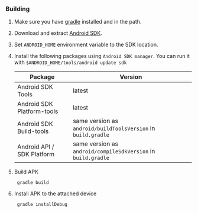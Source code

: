 ### Building

1. Make sure you have [gradle](http://www.gradle.org/) installed and in the path.

2. Download and extract [Android SDK](http://developer.android.com/sdk/index.html).

3. Set `ANDROID_HOME` environment variable to the SDK location.

4. Install the following packages using `Android SDK manager`. You can run it with `$ANDROID_HOME/tools/android update sdk`

    |Package                   |Version                                                      |
    |--------------------------|-------------------------------------------------------------|
    |Android SDK Tools         |latest                                                       |
    |Android SDK Platform-tools|latest                                                       |
    |Android SDK Build-tools   |same version as `android/buildToolsVersion` in `build.gradle`|
    |Android API / SDK Platform|same version as `android/compileSdkVersion` in `build.gradle`|

5. Build APK

        gradle build

6. Install APK to the attached device

        gradle installDebug
